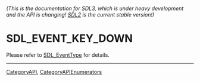 ###### (This is the documentation for SDL3, which is under heavy development and the API is changing! [SDL2](https://wiki.libsdl.org/SDL2/) is the current stable version!)
# SDL_EVENT_KEY_DOWN

Please refer to [SDL_EventType](SDL_EventType) for details.

----
[CategoryAPI](CategoryAPI), [CategoryAPIEnumerators](CategoryAPIEnumerators)

